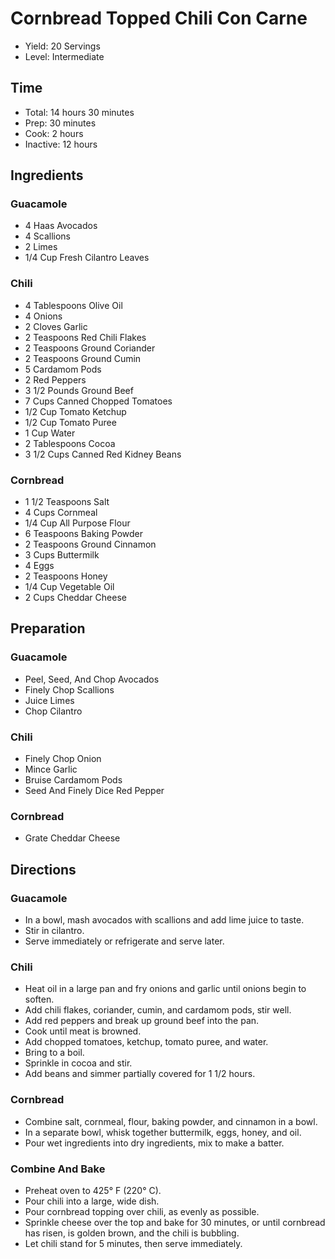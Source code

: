 # Cornbread Topped Chili Con Carne

* Yield: 20 Servings
* Level: Intermediate

## Time

* Total: 14 hours 30 minutes
* Prep: 30 minutes
* Cook: 2 hours
* Inactive: 12 hours


## Ingredients

### Guacamole

* 4 Haas Avocados
* 4 Scallions
* 2 Limes
* 1/4 Cup Fresh Cilantro Leaves

### Chili

* 4 Tablespoons Olive Oil
* 4 Onions
* 2 Cloves Garlic
* 2 Teaspoons Red Chili Flakes
* 2 Teaspoons Ground Coriander
* 2 Teaspoons Ground Cumin
* 5 Cardamom Pods
* 2 Red Peppers
* 3 1/2 Pounds Ground Beef
* 7 Cups Canned Chopped Tomatoes
* 1/2 Cup Tomato Ketchup
* 1/2 Cup Tomato Puree
* 1 Cup Water
* 2 Tablespoons Cocoa
* 3 1/2 Cups Canned Red Kidney Beans

### Cornbread

* 1 1/2 Teaspoons Salt
* 4 Cups Cornmeal
* 1/4 Cup All Purpose Flour
* 6 Teaspoons Baking Powder
* 2 Teaspoons Ground Cinnamon
* 3 Cups Buttermilk
* 4 Eggs
* 2 Teaspoons Honey
* 1/4 Cup Vegetable Oil
* 2 Cups Cheddar Cheese

## Preparation

### Guacamole

* Peel, Seed, And Chop Avocados
* Finely Chop Scallions
* Juice Limes
* Chop Cilantro

### Chili

* Finely Chop Onion
* Mince Garlic
* Bruise Cardamom Pods
* Seed And Finely Dice Red Pepper

### Cornbread

* Grate Cheddar Cheese

## Directions

### Guacamole

* In a bowl, mash avocados with scallions and add lime juice to taste.
* Stir in cilantro.
* Serve immediately or refrigerate and serve later.

### Chili

* Heat oil in a large pan and fry onions and garlic until onions begin to soften.
* Add chili flakes, coriander, cumin, and cardamom pods, stir well.
* Add red peppers and break up ground beef into the pan.
* Cook until meat is browned.
* Add chopped tomatoes, ketchup, tomato puree, and water.
* Bring to a boil.
* Sprinkle in cocoa and stir.
* Add beans and simmer partially covered for 1 1/2 hours.

### Cornbread

* Combine salt, cornmeal, flour, baking powder, and cinnamon in a bowl.
* In a separate bowl, whisk together buttermilk, eggs, honey, and oil.
* Pour wet ingredients into dry ingredients, mix to make a batter.

### Combine And Bake

* Preheat oven to 425&deg; F (220&deg; C).
* Pour chili into a large, wide dish.
* Pour cornbread topping over chili, as evenly as possible.
* Sprinkle cheese over the top and bake for 30 minutes, or until cornbread has risen, is golden brown, and the chili is bubbling.
* Let chili stand for 5 minutes, then serve immediately.
